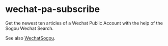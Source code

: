 # wechat-pa-subscribe
Get the newest ten articles of a Wechat Public Account with the help of the Sogou Wechat Search.

See also [WechatSogou](https://github.com/Chyroc/WechatSogou).
